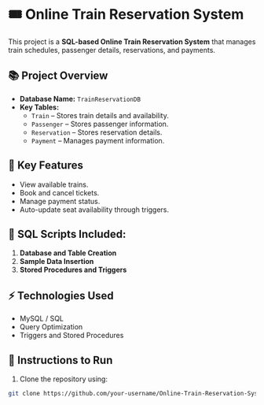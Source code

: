 # 🎟️ Online Train Reservation System

This project is a **SQL-based Online Train Reservation System** that manages train schedules, passenger details, reservations, and payments.

## 📚 Project Overview
- **Database Name:** `TrainReservationDB`
- **Key Tables:**
  - `Train` – Stores train details and availability.
  - `Passenger` – Stores passenger information.
  - `Reservation` – Stores reservation details.
  - `Payment` – Manages payment information.

## 🚀 Key Features
- View available trains.
- Book and cancel tickets.
- Manage payment status.
- Auto-update seat availability through triggers.

## 📄 SQL Scripts Included:
1. **Database and Table Creation**
2. **Sample Data Insertion**
3. **Stored Procedures and Triggers**

## ⚡ Technologies Used
- MySQL / SQL
- Query Optimization
- Triggers and Stored Procedures

## 📢 Instructions to Run
1. Clone the repository using:
```bash
git clone https://github.com/your-username/Online-Train-Reservation-System.git
